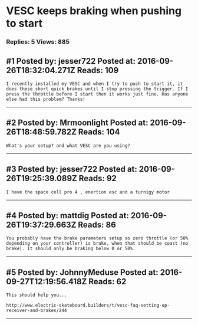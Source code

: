 # VESC keeps braking when pushing to start

### Replies: 5 Views: 885

## \#1 Posted by: jesser722 Posted at: 2016-09-26T18:32:04.271Z Reads: 109

```
I recently installed my VESC and when I try to push to start it, it does these short quick brakes until I stop pressing the trigger. If I press the throttle before I start then it works just fine. Has anyone else had this problem? Thanks!
```

---
## \#2 Posted by: Mrmoonlight Posted at: 2016-09-26T18:48:59.782Z Reads: 104

```
What's your setup? and what VESC are you using?
```

---
## \#3 Posted by: jesser722 Posted at: 2016-09-26T19:25:39.089Z Reads: 92

```
I have the space cell pro 4 , enertion esc and a turnigy motor
```

---
## \#4 Posted by: mattdig Posted at: 2016-09-26T19:37:29.663Z Reads: 86

```
You probably have the brake parameters setup so zero throttle (or 50% depending on your controller) is brake, when that should be coast (no brake). It should only be braking below 0 or 50%.
```

---
## \#5 Posted by: JohnnyMeduse Posted at: 2016-09-27T12:19:56.418Z Reads: 62

```
This should help you...

http://www.electric-skateboard.builders/t/vesc-faq-setting-up-receiver-and-brakes/244
```

---
